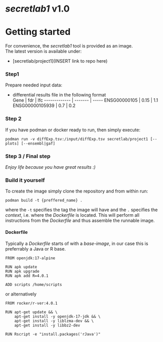 # *secretlab1* v1.0

# Getting started
For convenience, the *secretlab1* tool is provided as an image. <br>
The latest version is available under:<br>
- [secretlab/project1](INSERT link to repo here)

### Step1 ###
Prepare needed input data: <br>
- differential results file in the following format <br>
Gene             |  fdr    |  lfc
-------------    | ------- | -----
ENSG00000105     |  0.15   |  1.1
ENSG00000105939  |  0.7    |  0.2

### Step 2 ###
If you have podman or docker ready to run, then simply execute: <br>
```shell script
podman run -v diffExp.tsv:/input/diffExp.tsv secretlab/project1 [--plots] [--ensembl|gaf]
```

### Step 3 / Final step
*Enjoy life because you have great results :)*

### Build it yourself
To create the image simply clone the repository and from within run: <br>
```shell script
podman build -t {preffered_name} .
```
where the `-t` specifies the tag the image will have and the `.` 
specifies the *context*, i.e. where the *Dockerfile* is located.
This will perform all instructions from the *Dockerfile* and thus assemble
the runnable image.

#### Dockerfile
Typically a *Dockerfile* starts of with a *base-image*, in our case
this is preferrably a Java or R base.
```shell script
FROM openjdk:17-alpine

RUN apk update
RUN apk upgrade
RUN apk add R=4.0.1

ADD scripts /home/scripts
```

or alternatively

```shell script
FROM rocker/r-ver:4.0.1

RUN apt-get update && \
    apt-get install -y openjdk-17-jdk && \
    apt-get install -y liblzma-dev && \
    apt-get install -y libbz2-dev

RUN Rscript -e "install.packages('rJava')"
```